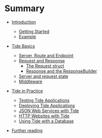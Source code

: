 # Summary

- [Introduction](./01-introduction/00-introduction.md)
  - [Getting Started](./01-introduction/01-getting_started.md)
  - [Example](./01-introduction/02-example.md)
- [Tide Basics]()
  - [Server, Route and Endpoint](./02-server_routes_endpoints.md)
  - [Request and Response](./03-request-response/00-request-response.md)
    - [The Request struct](./03-request-response/01-request.md)
    - [Response and the ResponseBuilder]()
  - [Server and request state](./04-state.md)
  - [Middleware]()
- [Tide in Practice]()
  - [Testing Tide Applications]()
  - [Deploying Tide Applications]()
  - [JSON Web Services with Tide]()
  - [HTTP Websites with Tide]()
  - [Using Tide with a Database]()

- [Further reading](./a-further-reading.md)